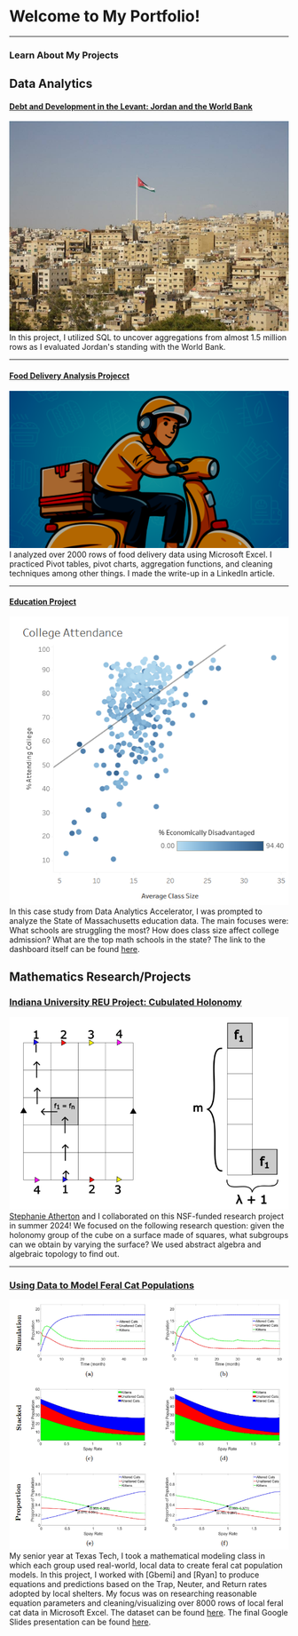# Welcome to My Portfolio!

---

### Learn About My Projects

## Data Analytics

#### [Debt and Development in the Levant: Jordan and the World Bank](/bank)
[<img src="images/jordan.jpg?raw=true"/>](/bank)
In this project, I utilized SQL to uncover aggregations from almost 1.5 million rows as I evaluated Jordan's standing with the World Bank.

---
#### [Food Delivery Analysis Projecct](https://www.linkedin.com/pulse/marketing-trick-great-deal-analysis-ifood-delivery-data-josu%C3%A9-molina-oqhwc)
[<img src="images/excel_img.png?raw=true"/>](https://www.linkedin.com/pulse/marketing-trick-great-deal-analysis-ifood-delivery-data-josu%C3%A9-molina-oqhwc)
I analyzed over 2000 rows of food delivery data using Microsoft Excel. I practiced Pivot tables, pivot charts, aggregation functions, and cleaning techniques among other things. I made the write-up in a LinkedIn article.

---
#### [Education Project](https://www.loom.com/share/28d68a0c47c7450bae2d4f214489b52f)
[<img src="images/ma_education.png?raw=true"/>](https://www.loom.com/share/28d68a0c47c7450bae2d4f214489b52f)
In this case study from Data Analytics Accelerator, I was prompted to analyze the State of Massachusetts education data. The main focuses were: What schools are struggling the most? How does class size affect college admission? What are the top math schools in the state? The link to the dashboard itself can be found [here](https://public.tableau.com/views/MA_Education_17518477770990/MassachusettsEducationSummary?:language=en-US&:sid=&:redirect=auth&:display_count=n&:origin=viz_share_link).

## Mathematics Research/Projects

### [Indiana University REU Project: Cubulated Holonomy](files/Cubulated_Holonomy_REU_report.pdf)
[<img src="images/REUfig.png?raw=true"/>](files/Cubulated_Holonomy_REU_report.pdf)
[Stephanie Atherton](https://linktr.ee/toyTeX) and I collaborated on this NSF-funded research project in summer 2024! We focused on the following research question: given the holonomy group of the cube on a surface made of squares, what subgroups can we obtain by varying the surface? We used abstract algebra and algebraic topology to find out.

---
### [Using Data to Model Feral Cat Populations](/files/TNR_cat.pdf)
[<img src="images/catfig.png?raw=true"/>](files/TNR_cat.pdf)
My senior year at Texas Tech, I took a mathematical modeling class in which each group used real-world, local data to create feral cat population models. In this project, I worked with [Gbemi] and [Ryan] to produce equations and predictions based on the Trap, Neuter, and Return rates adopted by local shelters. My focus was on researching reasonable equation parameters and cleaning/visualizing over 8000 rows of local feral cat data in Microsoft Excel. The dataset can be found [here](files/allcats-withjuly.csv). The final Google Slides presentation can be found [here](files/JoRG_long.pdf).
